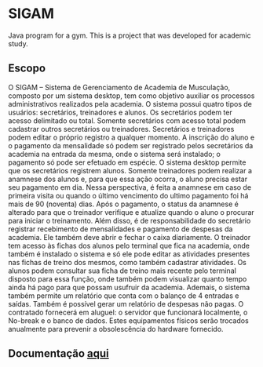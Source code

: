 # SIGAM
Java program for a gym. This is a project that was developed for academic study.

## Escopo
O SIGAM – Sistema de Gerenciamento de Academia de Musculação, composto por um sistema desktop, tem como objetivo auxiliar os processos administrativos realizados pela academia.
O sistema possui quatro tipos de usuários: secretários, treinadores e alunos. Os secretários podem ter acesso delimitado ou total. Somente secretários com acesso total podem cadastrar outros secretários ou treinadores. Secretários e treinadores podem editar o próprio registro a qualquer momento.
A inscrição do aluno e o pagamento da mensalidade só podem ser registrado pelos secretários da academia na entrada da mesma, onde o sistema será instalado; o pagamento só pode ser efetuado em espécie. O sistema desktop permite que os secretários registrem alunos.
Somente treinadores podem realizar a anamnese dos alunos e, para que essa ação ocorra, o aluno precisa estar seu pagamento em dia. Nessa perspectiva, é feita a anamnese em caso de primeira visita ou quando o último vencimento do ultimo pagamento foi há mais de 90 (noventa) dias. Após o pagamento, o status da anamnese é alterado para que o treinador verifique e atualize quando o aluno o procurar para iniciar o treinamento.
Além disso, é de responsabilidade do secretário registrar recebimento de mensalidades e pagamento de despesas da academia. Ele também deve abrir e fechar o caixa diariamente.
O treinador tem acesso às fichas dos alunos pelo terminal que fica na academia, onde também é instalado o sistema e só ele pode editar as atividades presentes nas fichas de treino dos mesmos, como também cadastrar atividades.
Os alunos podem consultar sua ficha de treino mais recente pelo terminal disposto para essa função, onde também podem visualizar quanto tempo ainda há pago para que possam usufruir da academia.
Ademais, o sistema também permite um relatório que conta com o balanço de 4 entradas e saídas. Também é possível gerar um relatório de despesas não pagas.
O contratado fornecerá em aluguel: o servidor que funcionará localmente, o No-break e o banco de dados. Estes equipamentos físicos serão trocados anualmente para prevenir a obsolescência do hardware fornecido.

## Documentação [aqui](docs.pdf)
